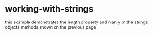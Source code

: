 # working-with-strings
this example demonstrates the length property  and man y of the strings objects methods shown on the previous page
